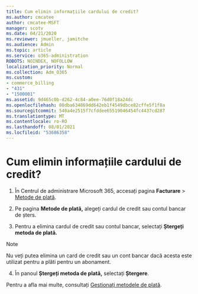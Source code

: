 ```yaml
---
title: Cum elimin informațiile cardului de credit?
ms.author: cmcatee
author: cmcatee-MSFT
manager: scotv
ms.date: 04/21/2020
ms.reviewer: jmueller, jamitche
ms.audience: Admin
ms.topic: article
ms.service: o365-administration
ROBOTS: NOINDEX, NOFOLLOW
localization_priority: Normal
ms.collection: Adm_O365
ms.custom:
- commerce_billing
- "431"
- "1500001"
ms.assetid: 9d465c0b-d262-4c84-a0ee-76d0f18a24dc
ms.openlocfilehash: 08dba634869dd642eb1f4549dbce82cffe5f1f8a
ms.sourcegitcommit: 540a4e2515f7cfddee65519046454fc4437cd287
ms.translationtype: MT
ms.contentlocale: ro-RO
ms.lasthandoff: 08/01/2021
ms.locfileid: "53686358"
---
```

# <a name="how-do-i-remove-my-credit-card-information"></a>Cum elimin informațiile cardului de credit?

1. În Centrul de administrare Microsoft 365, accesați pagina **Facturare** \> [Metode de plată](https://go.microsoft.com/fwlink/p/?linkid=2018806).

2. Pe pagina **Metode de plată,** alegeți cardul de credit sau contul bancar de șters.

3. Pentru a elimina cardul de credit sau contul bancar, selectați **Ștergeți metoda de plată.**

> [!NOTE]
> Nu veți putea elimina un card de credit sau un cont bancar dacă acesta este utilizat pentru a plăti pentru un abonament.

4. În panoul **Ștergeți metoda de plată,** selectați **Ștergere**.

Pentru a afla mai multe, consultați [Gestionați metodele de plată](/microsoft-365/commerce/billing-and-payments/manage-payment-methods).